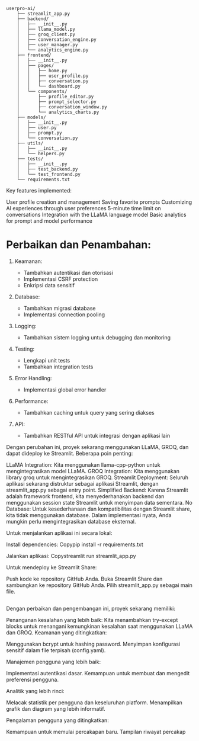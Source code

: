 ```
userpro-ai/
    ├── streamlit_app.py
    ├── backend/
    │   ├── __init__.py
    │   ├── llama_model.py
    │   ├── groq_client.py
    │   ├── conversation_engine.py
    │   ├── user_manager.py
    │   └── analytics_engine.py
    ├── frontend/
    │   ├── __init__.py
    │   ├── pages/
    │   │   ├── home.py
    │   │   ├── user_profile.py
    │   │   ├── conversation.py
    │   │   └── dashboard.py
    │   └── components/
    │       ├── profile_editor.py
    │       ├── prompt_selector.py
    │       ├── conversation_window.py
    │       └── analytics_charts.py
    ├── models/
    │   ├── __init__.py
    │   ├── user.py
    │   ├── prompt.py
    │   └── conversation.py
    ├── utils/
    │   ├── __init__.py
    │   └── helpers.py
    ├── tests/
    │   ├── __init__.py
    │   ├── test_backend.py
    │   └── test_frontend.py
    └── requirements.txt
```

Key features implemented:

User profile creation and management
Saving favorite prompts
Customizing AI experiences through user preferences
5-minute time limit on conversations
Integration with the LLaMA language model
Basic analytics for prompt and model performance


# Perbaikan dan Penambahan:

1. Keamanan:
   - Tambahkan autentikasi dan otorisasi
   - Implementasi CSRF protection
   - Enkripsi data sensitif

2. Database:
   - Tambahkan migrasi database
   - Implementasi connection pooling

3. Logging:
   - Tambahkan sistem logging untuk debugging dan monitoring

4. Testing:
   - Lengkapi unit tests
   - Tambahkan integration tests

5. Error Handling:
   - Implementasi global error handler

6. Performance:
   - Tambahkan caching untuk query yang sering diakses

7. API:
   - Tambahkan RESTful API untuk integrasi dengan aplikasi lain

Dengan perubahan ini, proyek sekarang menggunakan LLaMA, GROQ, dan dapat dideploy ke Streamlit. Beberapa poin penting:

LLaMA Integration: Kita menggunakan llama-cpp-python untuk mengintegrasikan model LLaMA.
GROQ Integration: Kita menggunakan library groq untuk mengintegrasikan GROQ.
Streamlit Deployment: Seluruh aplikasi sekarang distruktur sebagai aplikasi Streamlit, dengan streamlit_app.py sebagai entry point.
Simplified Backend: Karena Streamlit adalah framework frontend, kita menyederhanakan backend dan menggunakan session state Streamlit untuk menyimpan data sementara.
No Database: Untuk kesederhanaan dan kompatibilitas dengan Streamlit share, kita tidak menggunakan database. Dalam implementasi nyata, Anda mungkin perlu mengintegrasikan database eksternal.

Untuk menjalankan aplikasi ini secara lokal:

Install dependencies:
Copypip install -r requirements.txt

Jalankan aplikasi:
Copystreamlit run streamlit_app.py


Untuk mendeploy ke Streamlit Share:

Push kode ke repository GitHub Anda.
Buka Streamlit Share dan sambungkan ke repository GitHub Anda.
Pilih streamlit_app.py sebagai main file.



## 

Dengan perbaikan dan pengembangan ini, proyek sekarang memiliki:

Penanganan kesalahan yang lebih baik: Kita menambahkan try-except blocks untuk menangani kemungkinan kesalahan saat menggunakan LLaMA dan GROQ.
Keamanan yang ditingkatkan:

Menggunakan bcrypt untuk hashing password.
Menyimpan konfigurasi sensitif dalam file terpisah (config.yaml).


Manajemen pengguna yang lebih baik:

Implementasi autentikasi dasar.
Kemampuan untuk membuat dan mengedit preferensi pengguna.


Analitik yang lebih rinci:

Melacak statistik per pengguna dan keseluruhan platform.
Menampilkan grafik dan diagram yang lebih informatif.


Pengalaman pengguna yang ditingkatkan:

Kemampuan untuk memulai percakapan baru.
Tampilan riwayat percakap